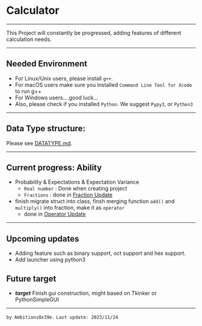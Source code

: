 # Calculator
---
This Project will constantly be progressed, adding features of different calculation needs.

---
## Needed Environment
- For Linux/Unix users, please install `g++`.
- For macOS users make sure you installed `Command Line Tool for Xcode` to run g++
- For Windows users....good luck...
- Also, please check if you installed `Python`.
We suggest `Pypy3`, or `Python3`

---
## Data Type structure: 

Please see <a href="DATATYPE.md">DATATYPE.md</a>.

---
## Current progress: Ability
- Probability & Expectations & Expectation Variance
  - `Real number` : Done when creating project
  - `Fractions` : done in <a href="https://github.com/Ambitions0x39e/calc/pull/5">Fraction Update</a>
- finish migrate struct into class, finsh merging function `add()` and `multiply()` into fraction, make it as `operator`
  - done in <a href="https://github.com/Ambitions0x39e/calc/pull/10">Operator Update</a>

---
## Upcoming updates
- Adding feature such as binary support, oct support and hex support.
- Add launcher using python3 

## Future target
- ***target*** Finish gui construction, might based on Tkinker or PythonSimpleGUI
---
`by Ambitions0x39e.`
`Last update: 2023/11/24` 

